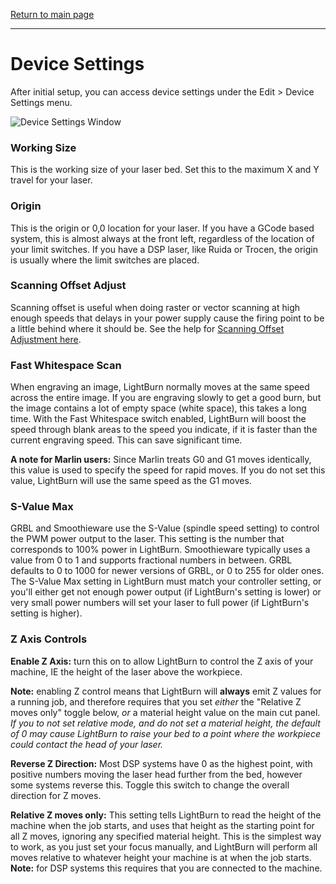 [Return to main page](README.md)

----

# Device Settings

After initial setup, you can access device settings under the Edit > Device Settings menu.



![Device Settings Window](./img/DeviceSettings.png)

<a name="WorkingSize">

### Working Size

This is the working size of your laser bed. Set this to the maximum X and Y travel for your laser. 

<a name="origin">

### Origin

This is the origin or 0,0 location for your laser. If you have a GCode based system, this is almost always at the front left, regardless of the location of your limit switches.  If you have a DSP laser, like Ruida or Trocen, the origin is usually where the limit switches are placed.

<a name="ScanningOffset">

### Scanning Offset Adjust

Scanning offset is useful when doing raster or vector scanning at high enough speeds that delays in your power supply cause the firing point to be a little behind where it should be. See the help for [Scanning Offset Adjustment here](ScanningOffsetAdjustment.md).

<a name="FastWhitespace">

### Fast Whitespace Scan

When engraving an image, LightBurn normally moves at the same speed across the entire image. If you are engraving slowly to get a good burn, but the image contains a lot of empty space (white space), this takes a long time. With the Fast Whitespace switch enabled, LightBurn will boost the speed through blank areas to the speed you indicate, if it is faster than the current engraving speed. This can save significant time.

**A note for Marlin users:** Since Marlin treats G0 and G1 moves identically, this value is used to specify the speed for rapid moves. If you do not set this value, LightBurn will use the same speed as the G1 moves.

<a name="SValueMax">

### S-Value Max

GRBL and Smoothieware use the S-Value (spindle speed setting) to control the PWM power output to the laser.  This setting is the number that corresponds to 100% power in LightBurn.  Smoothieware typically uses a value from 0 to 1 and supports fractional numbers in between.  GRBL defaults to 0 to 1000 for newer versions of GRBL, or 0 to 255 for older ones.  The S-Value Max setting in LightBurn must match your controller setting, or you'll either get not enough power output (if LightBurn's setting is lower) or very small power numbers will set your laser to full power (if LightBurn's setting is higher).



<a name="zaxis">

### Z Axis Controls

**Enable Z Axis:** turn this on to allow LightBurn to control the Z axis of your machine, IE the height of the laser above the workpiece.

**Note:** enabling Z control means that LightBurn will **always** emit Z values for a running job, and therefore requires that you set *either* the "Relative Z moves only" toggle below, *or* a material height value on the main cut panel.  *If you to not set relative mode, and do not set a material height, the default of 0 may cause LightBurn to raise your bed to a point where the workpiece could contact the head of your laser.*

**Reverse Z Direction:** Most DSP systems have 0 as the highest point, with positive numbers moving the laser head further from the bed, however some systems reverse this.  Toggle this switch to change the overall direction for Z moves.

**Relative Z moves only:** This setting tells LightBurn to read the height of the machine when the job starts, and uses that height as the starting point for all Z moves, ignoring any specified material height. This is the simplest way to work, as you just set your focus manually, and LightBurn will perform all moves relative to whatever height your machine is at when the job starts.  **Note:** for DSP systems this requires that you are connected to the machine.